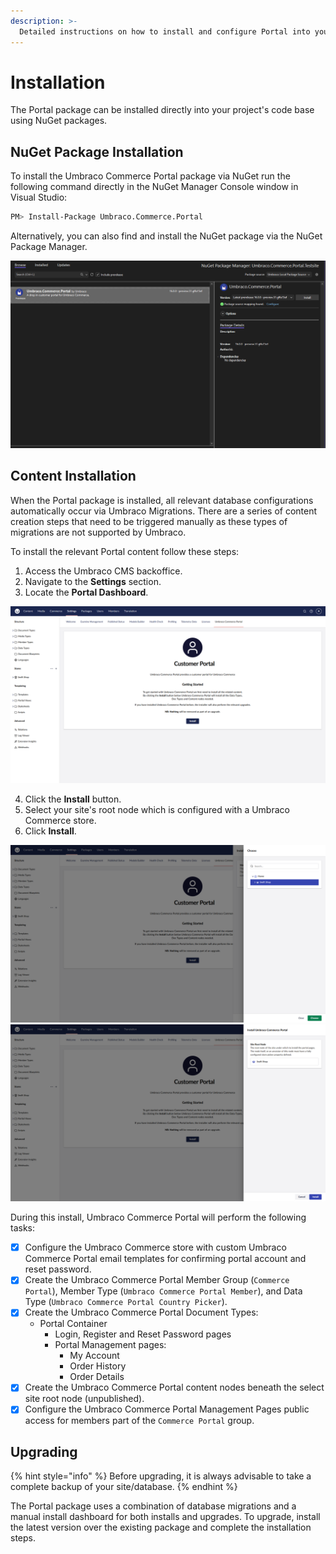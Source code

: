 ```yaml
---
description: >-
  Detailed instructions on how to install and configure Portal into your Umbraco Commerce implementation.
---
```


# Installation

The Portal package can be installed directly into your project's code base using NuGet packages.

## NuGet Package Installation

To install the Umbraco Commerce Portal package via NuGet run the following command directly in the NuGet Manager Console window in Visual Studio:

```bash
PM> Install-Package Umbraco.Commerce.Portal
```

Alternatively, you can also find and install the NuGet package via the NuGet Package Manager.

![Installing Umbraco Commerce Portal via the NuGet Package Manager.](../media/portal/ucp_nuget_package_manager.png)

## Content Installation

When the Portal package is installed, all relevant database configurations automatically occur via Umbraco Migrations. There are a series of content creation steps that need to be triggered manually as these types of migrations are not supported by Umbraco.

To install the relevant Portal content follow these steps:

1. Access the Umbraco CMS backoffice.
2. Navigate to the **Settings** section.
3. Locate the **Portal Dashboard**.

![The Portal Dashboard in the Settings section of the Umbraco backoffice.](../media/portal/ucp_installer_dashboard.png)

4. Click the **Install** button.
5. Select your site's root node which is configured with a Umbraco Commerce store.
6. Click **Install**.

![The dialog that appears when installing content through the Portal dashboard.](../media/portal/ucp_install_modal_1.png)
![The selected root node configured with a Umbraco Commerce store.](../media/portal/ucp_install_modal_2.png)

During this install, Umbraco Commerce Portal will perform the following tasks:

* [x] Configure the Umbraco Commerce store with custom Umbraco Commerce Portal email templates for confirming portal account and reset password.
* [x] Create the Umbraco Commerce Portal Member Group (`Commerce Portal`), Member Type (`Umbraco Commerce Portal Member`), and Data Type (`Umbraco Commerce Portal Country Picker`).
* [x] Create the Umbraco Commerce Portal Document Types:
    * Portal Container
        * Login, Register and Reset Password pages
        * Portal Management pages:
            * My Account
            * Order History
            * Order Details
* [x] Create the Umbraco Commerce Portal content nodes beneath the select site root node (unpublished).
* [x] Configure the Umbraco Commerce Portal Management Pages public access for members part of the `Commerce Portal` group.

## Upgrading

{% hint style="info" %}
Before upgrading, it is always advisable to take a complete backup of your site/database.
{% endhint %}

The Portal package uses a combination of database migrations and a manual install dashboard for both installs and upgrades. To upgrade, install the latest version over the existing package and complete the installation steps.
